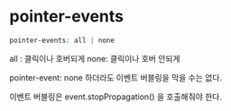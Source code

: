 # pointer-events
```css
pointer-events: all | none
```
all : 클릭이나 호버되게
none: 클릭이나 호버 안되게

pointer-event: none 하더라도 이벤트 버블링을 막을 수는 없다.

이벤트 버블링은 event.stopPropagation() 을 호출해줘야 한다.